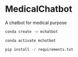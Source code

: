 # MedicalChatbot

A chatbot for medical purpose

```bash
conda create -n mchatbot
```

```bash
conda activate mchatbot
```

```bash
pip install -r requirements.txt
```
